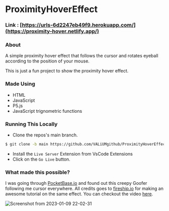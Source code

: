 # ProximityHoverEffect

### Link : [https://urls-6d2247eb49f9.herokuapp.com/](https://proximity-hover.netlify.app/)

### About
A simple proximity hover effect that follows the cursor and rotates eyeball according to the position of your mouse.

This is just a fun project to show the proximity hover effect.

### Made Using
- HTML
- JavaScript
- P5.js
- JavaScript trignometric functions

### Running This Locally
- Clone the repos's main branch.
```sh
$ git clone -b main https://github.com/VALiUMgithub/ProximityHoverEffect
```
- Install the `Live Server` Extension from VsCode Extensions
- Click on the `Go Live` button.

### What made this possible?
I was going through [PocketBase.io](https://pocketbase.io/) and found out this creepy Goofer following me cursor everywhere. All credits goes to [fireship.io](https://fireship.io/) for making an awesome tutorial on the same effect. You can checkout the video [here](https://youtu.be/TGe3pS5LqEw?si=IkD89xy5jbQSW3NH).


![Screenshot from 2023-01-09 22-02-31](https://user-images.githubusercontent.com/93570937/211359308-916592ba-24a5-4882-8132-031f03942281.png)
